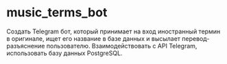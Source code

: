  # music_terms_bot

Cоздать Telegram бот, который принимает на вход иностранный термин в оригинале, ищет его название в базе данных и высылает перевод-разъяснение пользователю.
Взаимодействовать с API Telegram, использовать базу данных PostgreSQL.

